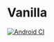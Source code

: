 # Vanilla

[![Android CI](https://github.com/mati1/vanilla/actions/workflows/android.yml/badge.svg)](https://github.com/mati1/vanilla/actions/workflows/android.yml)

